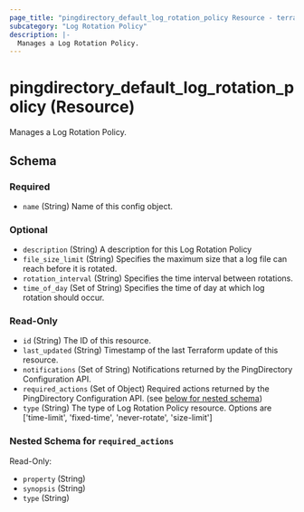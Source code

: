 ```yaml
---
page_title: "pingdirectory_default_log_rotation_policy Resource - terraform-provider-pingdirectory"
subcategory: "Log Rotation Policy"
description: |-
  Manages a Log Rotation Policy.
---
```


# pingdirectory_default_log_rotation_policy (Resource)

Manages a Log Rotation Policy.



<!-- schema generated by tfplugindocs -->
## Schema

### Required

- `name` (String) Name of this config object.

### Optional

- `description` (String) A description for this Log Rotation Policy
- `file_size_limit` (String) Specifies the maximum size that a log file can reach before it is rotated.
- `rotation_interval` (String) Specifies the time interval between rotations.
- `time_of_day` (Set of String) Specifies the time of day at which log rotation should occur.

### Read-Only

- `id` (String) The ID of this resource.
- `last_updated` (String) Timestamp of the last Terraform update of this resource.
- `notifications` (Set of String) Notifications returned by the PingDirectory Configuration API.
- `required_actions` (Set of Object) Required actions returned by the PingDirectory Configuration API. (see [below for nested schema](#nestedatt--required_actions))
- `type` (String) The type of Log Rotation Policy resource. Options are ['time-limit', 'fixed-time', 'never-rotate', 'size-limit']

<a id="nestedatt--required_actions"></a>
### Nested Schema for `required_actions`

Read-Only:

- `property` (String)
- `synopsis` (String)
- `type` (String)



